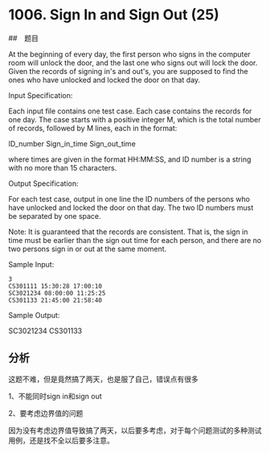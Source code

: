 # 1006. Sign In and Sign Out (25)

##　题目

At the beginning of every day, the first person who signs in the computer room will unlock the door, and the last one who signs out will lock the door. Given the records of signing in's and out's, you are supposed to find the ones who have unlocked and locked the door on that day.

Input Specification:

Each input file contains one test case. Each case contains the records for one day. The case starts with a positive integer M, which is the total number of records, followed by M lines, each in the format:

ID_number Sign_in_time Sign_out_time

where times are given in the format HH:MM:SS, and ID number is a string with no more than 15 characters.

Output Specification:

For each test case, output in one line the ID numbers of the persons who have unlocked and locked the door on that day. The two ID numbers must be separated by one space.

Note: It is guaranteed that the records are consistent. That is, the sign in time must be earlier than the sign out time for each person, and there are no two persons sign in or out at the same moment.

Sample Input:

``` 
3
CS301111 15:30:28 17:00:10
SC3021234 08:00:00 11:25:25
CS301133 21:45:00 21:58:40
```

Sample Output:

SC3021234 CS301133

## 分析

这题不难，但是竟然搞了两天，也是服了自己，错误点有很多

1、不能同时sign in和sign out

2、要考虑边界值的问题

因为没有考虑边界值导致搞了两天，以后要多考虑，对于每个问题测试的多种测试用例，还是找不全以后要多注意。
